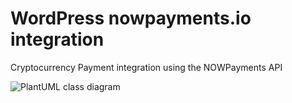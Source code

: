 # WordPress nowpayments.io integration

Cryptocurrency Payment integration using the NOWPayments API

![PlantUML class diagram](https://www.plantuml.com/plantuml/proxy?src=https://raw.githubusercontent.com/lloc/wp-nowpayments-integration/main/plantuml_gist.puml)
